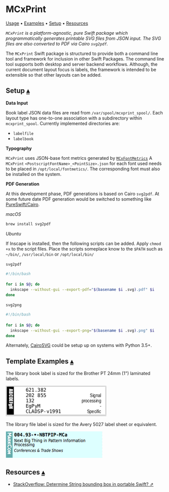 # MCxPrint

<a id="toc"></a>
[Usage](#linkUsage) •
[Examples](#linkSetup) •
[Setup](#linkSetup) •
[Resources](#linkResources)

_`MCxPrint` is a platform-agnostic, pure Swift package which programmatically generates printable SVG files from JSON input. The SVG files are also converted to PDF via Cairo `svg2pdf`._ 

The `MCxPrint` Swift package is structured to provide both a command line tool and framework for inclusion in other Swift Packages. The command line tool supports both desktop and server backend workflows. Although, the current document layout focus is labels, the framework is intended to be extensible so that other layouts can be added.


## Setup <a id="linkSetup"></a>[▴](#toc)

**Data Input**

Book label JSON data files are read from `/var/spool/mcxprint_spool/`. Each layout type has one-to-one association with a subdirectory within `mcxprint_spool`. Currently implemented directories are:

* `labelfile`
* `labelbook`


**Typography**

`MCxPrint` uses JSON-base font metrics generated by <code>[MCxFontMetrics](https://github.com/VaporExamplesLab/MCxFontMetrics)</code> A `MCxPrint` `<PostscriptFontName>_<PointSize>.json` for each font used needs to be placed in `/opt/local/fontmetics/`. The corresponding font must also be installed on the system.

**PDF Generation**

At this development phase, PDF generations is based on Cairo `svg2pdf`. At some future date PDF generation would be switched to something like [PureSwift/Cairo](https://github.com/PureSwift/Cairo).

_macOS_

``` sh
brew install svg2pdf
```

_Ubuntu_

If Inscape is installed, then the following scripts can be added.  Apply `chmod +x` to the script files. Place the scripts someplace know to the `$PATH` such as `~/bin/`, `/usr/local/bin` or `/opt/local/bin/` 

`svg2pdf`

``` sh
#!/bin/bash

for i in $@; do
  inkscape --without-gui --export-pdf="$(basename $i .svg).pdf" $i
done
```

`svg2png`

``` bash
#!/bin/bash

for i in $@; do
  inkscape --without-gui --export-png="$(basename $i .svg).png" $i
done
```

Alternately, [CairoSVG](https://cairosvg.org/) could be setup up on systems with Python 3.5+.

## Template Examples <a id="linkOutput"></a>[▴](#toc)

The library book label is sized for the Brother PT 24mm (1") laminated labels.

![](README_files/ExampleLabelBook.png)

The library file label is sized for the Avery 5027 label sheet or equivalent. 

![](README_files/ExampleLabelFile.png)

## Resources <a id="linkResources"></a>[▴](#toc)

* [StackOverflow: Determine String bounding box in portable Swift? ⇗](https://stackoverflow.com/questions/56548870/determine-string-bounding-box-in-portable-swift)